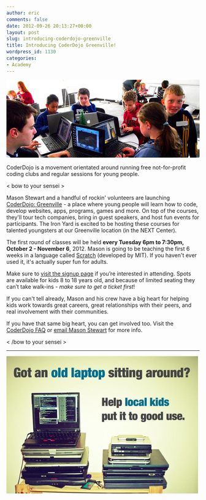```yaml
---
author: eric
comments: false
date: 2012-09-26 20:13:27+00:00
layout: post
slug: introducing-coderdojo-greenville
title: Introducing CoderDojo Greenville!
wordpress_id: 1130
categories:
- Academy
---
```


<img src="/images/blog/2012/09/2012-9-26-introducing-coderdojo-greenville.jpg" style="border-radius: 3px;">

CoderDojo is a movement orientated around running free not-for-profit coding clubs and regular sessions for young people.

<!-- more -->

< bow to your sensei >

Mason Stewart and a handful of rockin' volunteers are launching [CoderDojo: Greenville](http://coderdojogreenville.com) - a place where young people will learn how to code, develop websites, apps, programs, games and more. On top of the courses, they'll tour tech companies, bring in guest speakers, and host fun events for participants. The Iron Yard is excited to be hosting these courses for talented youngsters at our Greenville location (in the NEXT Center). 

The first round of classes will be held **every Tuesday 6pm to 7:30pm, October 2 - November 6**, 2012. Mason is going to be teaching the first 6 weeks in a language called [Scratch](http://scratch.mit.edu/) (developed by MIT). If you haven't ever used it, it's actually super fun for adults.

Make sure to [visit the signup page](http://coderdojogreenville.com/signup) if you’re interested in attending. Spots are available for kids 8 to 18 years old, and because of limited seating they can’t take walk-ins - _make sure to get a ticket first_!

If you can't tell already, Mason and his crew have a big heart for helping kids work towards great careers, great relationships with their peers, and real involvement with their communities. 

If you have that same big heart, you can get involved too. Visit the [CoderDojo FAQ](http://coderdojogreenville.com/volunteer) or [email Mason Stewart](mailto:mason@coderdojogreenville.com?Subject=I'm%20interested%20in%20CoderDojo%20Greenville!) for more info.

< /bow to your sensei >

* * *

[![](/images/blog/2012/09/tumblr_m9bs74IeSK1rehw0go1_1280-e1348678873438.jpg)](http://coderdojogreenville.com/post/30186775607/older-laptops-arent-great-for-todays-hd-movies)
